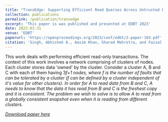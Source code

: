 ```yaml
---
title: "TransEdge: Supporting Efficient Read Queries Across Untrusted Edge Nodes"
collection: publications
permalink: /publication/transedge
excerpt: 'This paper is was published and presented at EDBT 2023'
date: 2023-03-31
venue: 'EDBT'
paperurl: 'https://openproceedings.org/2023/conf/edbt/3-paper-103.pdf'
citation: 'Singh, Abhishek A., Aasim Khan, Sharad Mehrotra, and Faisal Nawab. "TransEdge: Supporting Efficient Read Queries Across Untrusted Edge Nodes." In EDBT, pp. 684-696. 2023.'
---
```

This work deals with performing efficient read-only transactions. The context of this work involves a network comprising of clusters of nodes. Each cluster stores data 'owned' by the cluster. Consider a cluster A, B and C with each of them having 3<i>f<i>+1 nodes, where <i>f<i> is the number of faults that can be tolerated by a cluster (<i>f<i> can be defined by a cluster independent of it's value for other clusters). In order for A to read data from B and C, A needs to know that the data it has read from B and C is the freshest copy and it is consistent. The problem we wish to solve is to allow A to read from a globally consistent snapshot even when it is reading from different clusters.

[Download paper here](https://openproceedings.org/2023/conf/edbt/3-paper-103.pdf)

<!-- Recommended citation: [Singh, Abhishek A., Aasim Khan, Sharad Mehrotra, and Faisal Nawab. "TransEdge: Supporting Efficient Read Queries Across Untrusted Edge Nodes." <i>In EDBT, pp. 684-696. 2023.<i>](https://openproceedings.org/2023/conf/edbt/3-paper-103.pdf) -->

